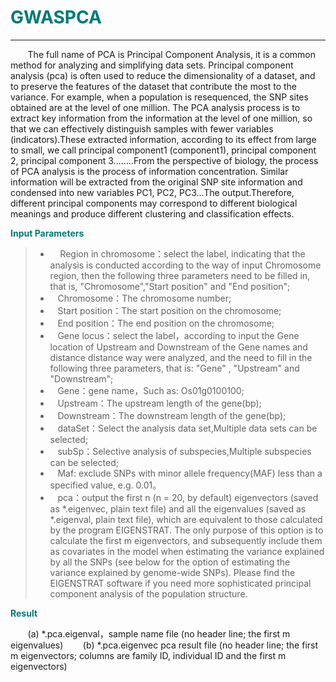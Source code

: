# <font color="#007979">GWASPCA</font>


---

&#160; &#160; &#160; &#160;The full name of PCA is Principal Component Analysis, it is a common method for analyzing and simplifying data sets. Principal component analysis (pca) is often used to reduce the dimensionality of a dataset, and to preserve the features of the dataset that contribute the most to the variance. For example, when a population is resequenced, the SNP sites obtained are at the level of one million. The PCA analysis process is to extract key information from the information at the level of one million, so that we can effectively distinguish samples with fewer variables (indicators).These extracted information, according to its effect from large to small, we call principal component1 (component1), principal component 2, principal component 3........From the perspective of biology, the process of PCA analysis is the process of information concentration. Similar information will be extracted from the original SNP site information and condensed into new variables PC1, PC2, PC3...The output.Therefore, different principal components may correspond to different biological meanings and produce different clustering and classification effects.


**<font color="#007979">Input Parameters</font>**

> * &#160; &#160; Region in chromosome：select the label, indicating that the analysis is conducted according to the way of input Chromosome region, then the following three parameters need to be filled in, that is, "Chromosome","Start position" and "End position";
> * &#160; &#160;<label id='chromsome'>Chromosome：</label>The chromosome number;
> * &#160; &#160;<label id='start'>Start position：</label>The start position on the chromosome;
> * &#160; &#160;<label id='end'>End position：</label>The end position on the chromosome;
> * &#160; &#160;Gene locus：select the label，according to input the Gene location of Upstream and Downstream of the Gene names and distance distance way were analyzed, and the need to fill in the following three parameters, that is: "Gene" , "Upstream" and "Downstream";
> * &#160; &#160;<label id='gene'>Gene：</label>gene name，Such as: Os01g0100100;
> * &#160; &#160;<label id='upstream'>Upstream：</label>The upstream length of the gene(bp);
> * &#160; &#160;<label id='downstream'>Downstream：</label>The downstream length of the gene(bp);
> * &#160; &#160;<label id='dataset'>dataSet：</label>Select the analysis data set,Multiple data sets can be selected;
> * &#160; &#160;<label id='subSp'>subSp：</label>Selective analysis of subspecies,Multiple subspecies can be selected;
> * &#160; &#160;<label id='maf'>Maf: </label>exclude SNPs with minor allele frequency(MAF) less than a specified value, e.g. 0.01。
> * &#160; &#160;<label id='pca'>pca：</label>output the first n (n = 20, by default) eigenvectors (saved as *.eigenvec, plain text file) and all the eigenvalues (saved as *.eigenval, plain text file), which are equivalent to those calculated by the program EIGENSTRAT. The only purpose of this option is to calculate the first m eigenvectors, and subsequently include them as covariates in the model when estimating the variance explained by all the SNPs (see below for the option of estimating the variance explained by genome-wide SNPs). Please find the EIGENSTRAT software if you need more sophisticated principal component analysis of the population structure.

**<font color="#007979">Result</font>**

&#160; &#160; &#160; &#160;(a)	*.pca.eigenval，sample name file (no header line; the first m eigenvalues) 
&#160; &#160; &#160; &#160;(b)	*.pca.eigenvec pca result file (no header line; the first m eigenvectors; columns are family ID, individual ID and the first m eigenvectors)
